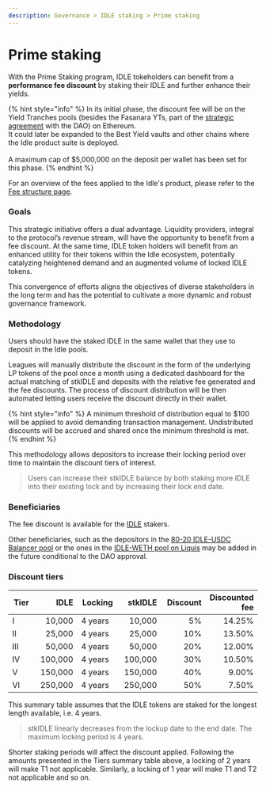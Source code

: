 ```yaml
---
description: Governance > IDLE staking > Prime staking
---
```


# Prime staking

With the Prime Staking program, IDLE tokeholders can benefit from a **performance fee discount** by staking their IDLE and further enhance their yields.

{% hint style="info" %}
In its initial phase, the discount fee will be on the Yield Tranches pools (besides the Fasanara YTs, part of the [strategic agreement](https://gov.idle.finance/t/idle-dao-strategic-agreement-fasanara-digital/1173) with the DAO) on Ethereum. \
It could later be expanded to the Best Yield vaults and other chains where the Idle product suite is deployed.\
\
A maximum cap of $5,000,000 on the deposit per wallet has been set for this phase.&#x20;
{% endhint %}

For an overview of the fees applied to the Idle's product, please refer to the [Fee structure page](../../../products/fees.md).&#x20;

### Goals

This strategic initiative offers a dual advantage. Liquidity providers, integral to the protocol’s revenue stream, will have the opportunity to benefit from a fee discount. At the same time, IDLE token holders will benefit from an enhanced utility for their tokens within the Idle ecosystem, potentially catalyzing heightened demand and an augmented volume of locked IDLE tokens.

This convergence of efforts aligns the objectives of diverse stakeholders in the long term and has the potential to cultivate a more dynamic and robust governance framework.

### Methodology

Users should have the staked IDLE in the same wallet that they use to deposit in the Idle pools.

Leagues will manually distribute the discount in the form of the underlying LP tokens of the pool once a month using a dedicated dashboard for the actual matching of stkIDLE and deposits with the relative fee generated and the fee discounts. The process of discount distribution will be then automated letting users receive the discount directly in their wallet.

{% hint style="info" %}
A minimum threshold of distribution equal to $100 will be applied to avoid demanding transaction management. Undistributed discounts will be accrued and shared once the minimum threshold is met.
{% endhint %}

This methodology allows depositors to increase their locking period over time to maintain the discount tiers of interest.

> Users can increase their stkIDLE balance by both staking more IDLE into their existing lock and by increasing their lock end date.

### Beneficiaries

The fee discount is available for the [IDLE](https://etherscan.io/token/0x875773784Af8135eA0ef43b5a374AaD105c5D39e) stakers.

Other beneficiaries, such as the depositors in the [80-20 IDLE-USDC Balancer pool](https://app.balancer.fi/#/ethereum/pool/0x158e0fbc2271e1dcebadd365a22e2b4dd173c0db0002000000000000000005a5) or the ones in the [IDLE-WETH pool on Liquis](https://bunni.pro/pools/ethereum/0x79e42a2bb91a0f9118e2b5231958c1eaefce390c) may be added in the future conditional to the DAO approval.&#x20;

### Discount tiers

<table><thead><tr><th width="96">Tier</th><th width="120" align="right">IDLE</th><th width="116">Locking</th><th width="121" align="right">stkIDLE</th><th width="123" align="right">Discount</th><th align="right">Discounted fee</th></tr></thead><tbody><tr><td>I</td><td align="right">10,000</td><td>4 years</td><td align="right">10,000</td><td align="right">5%</td><td align="right">14.25%</td></tr><tr><td>II</td><td align="right">25,000</td><td>4 years</td><td align="right">25,000</td><td align="right">10%</td><td align="right">13.50%</td></tr><tr><td>III</td><td align="right">50,000</td><td>4 years</td><td align="right">50,000</td><td align="right">20%</td><td align="right">12.00%</td></tr><tr><td>IV</td><td align="right">100,000</td><td>4 years</td><td align="right">100,000</td><td align="right">30%</td><td align="right">10.50%</td></tr><tr><td>V</td><td align="right">150,000</td><td>4 years</td><td align="right">150,000</td><td align="right">40%</td><td align="right">9.00%</td></tr><tr><td>VI</td><td align="right">250,000</td><td>4 years</td><td align="right">250,000</td><td align="right">50%</td><td align="right">7.50%</td></tr></tbody></table>

This summary table assumes that the IDLE tokens are staked for the longest length available, i.e. 4 years.

> stkIDLE linearly decreases from the lockup date to the end date. The maximum locking period is 4 years.

Shorter staking periods will affect the discount applied. Following the amounts presented in the Tiers summary table above, a locking of 2 years will make T1 not applicable. Similarly, a locking of 1 year will make T1 and T2 not applicable and so on.

